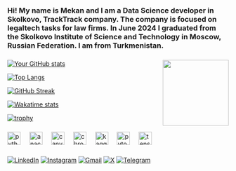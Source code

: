 <h3 align="left">Hi! My name is Mekan and I am a Data Science developer in Skolkovo, TrackTrack company. The company is focused on legaltech tasks for law firms. In June 2024 I graduated from the Skolkovo Institute of Science and Technology in Moscow, Russian Federation. I am from Turkmenistan.</h3>

###

<img align="right" height="150" src="https://filin.mail.ru/pic?email=mekan.097%40mail.ru&width=180&height=180&name=Mekan+Hojayev&version=4&build=7&_=1698129854618.8242"  />

###

[![Your GitHub stats](https://github-readme-stats.vercel.app/api?username=mekan-hojayev&show_icons=true&theme=radical)](https://github.com/Mekan-Hojayev/github-readme-stats)

[![Top Langs](https://github-readme-stats.vercel.app/api/top-langs/?username=mekan-hojayev&layout=compact&theme=radical)](https://github.com/mekan-hojayev/github-readme-stats)

[![GitHub Streak](https://github-readme-streak-stats.herokuapp.com/?user=mekan-hojayev&theme=radical)](https://git.io/streak-stats)

[![Wakatime stats](https://github-readme-stats.vercel.app/api/wakatime?username=mekan-hojayev&layout=compact&theme=radical)](https://github.com/mekan-hojayev/github-readme-stats)

[![trophy](https://github-profile-trophy.vercel.app/?username=mekan-hojayev&theme=onedark)](https://github.com/ryo-ma/github-profile-trophy)

###

<div align="left">
  <img src="https://cdn.jsdelivr.net/gh/devicons/devicon/icons/python/python-original.svg" height="30" alt="python logo"  />
  <img width="12" />
  <img src="https://cdn.jsdelivr.net/gh/devicons/devicon/icons/anaconda/anaconda-original.svg" height="30" alt="anaconda logo"  />
  <img width="12" />
  <img src="https://cdn.jsdelivr.net/gh/devicons/devicon/icons/canva/canva-original.svg" height="30" alt="canva logo"  />
  <img width="12" />
  <img src="https://cdn.jsdelivr.net/gh/devicons/devicon/icons/chrome/chrome-original.svg" height="30" alt="chrome logo"  />
  <img width="12" />
  <img src="https://cdn.jsdelivr.net/gh/devicons/devicon/icons/kaggle/kaggle-original.svg" height="30" alt="kaggle logo"  />
  <img width="12" />
  <img src="https://cdn.jsdelivr.net/gh/devicons/devicon/icons/pytorch/pytorch-original.svg" height="30" alt="pytorch logo"  />
  <img width="12" />
  <img src="https://cdn.jsdelivr.net/gh/devicons/devicon/icons/tensorflow/tensorflow-original.svg" height="30" alt="tensorflow logo"  />
</div>

###

[![LinkedIn](https://img.shields.io/badge/LinkedIn-0077B5?style=for-the-badge&logo=linkedin&logoColor=white)](https://www.linkedin.com/in/mekan-hojayev-92b711298)
[![Instagram](https://img.shields.io/badge/Instagram-E4405F?style=for-the-badge&logo=instagram&logoColor=white)](https://www.instagram.com/mekanhojayevofficial)
[![Gmail](https://img.shields.io/badge/Gmail-D14836?style=for-the-badge&logo=gmail&logoColor=white)](mailto:mekanhojayev97@gmail.com)
[![X](https://img.shields.io/badge/X-000000?style=for-the-badge&logo=x&logoColor=white)](https://x.com/hojayevofficial)
[![Telegram](https://img.shields.io/badge/Telegram-2CA5E0?style=for-the-badge&logo=telegram&logoColor=white)](https://t.me/mekanhojayev97)

###

<br clear="both">

###
